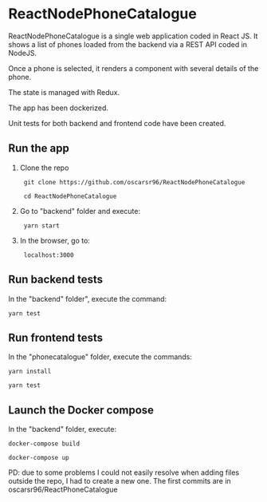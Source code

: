 # ReactNodePhoneCatalogue

ReactNodePhoneCatalogue is a single web application coded in React JS.
It shows a list of phones loaded from the backend via a REST API coded in NodeJS.

Once a phone is selected, it renders a component with several details of the phone.

The state is managed with Redux.

The app has been dockerized.

Unit tests for both backend and frontend code have been created.

## Run the app

1. Clone the repo

        git clone https://github.com/oscarsr96/ReactNodePhoneCatalogue
    
        cd ReactNodePhoneCatalogue
    
2. Go to "backend" folder and execute:

        yarn start
    
3. In the browser, go to:

        localhost:3000
    
## Run backend tests

In the "backend" folder", execute the command:

    yarn test
    
## Run frontend tests

In the "phonecatalogue" folder, execute the commands:

    yarn install

    yarn test
    
## Launch the Docker compose

In the "backend" folder, execute:

    docker-compose build
    
    docker-compose up
    
    
PD: due to some problems I could not easily resolve when adding files outside the repo, I had to create a new one. The first commits are in oscarsr96/ReactPhoneCatalogue
